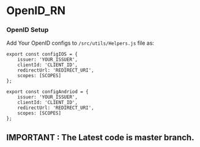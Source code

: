 # OpenID_RN

### OpenID Setup
Add Your OpenID configs to `/src/utils/Helpers.js` file as:

```
export const configIOS = {
    issuer: 'YOUR_ISSUER',
    clientId: 'CLIENT_ID',
    redirectUrl: 'REDIRECT_URI',
    scopes: [SCOPES]
};

export const configAndriod = {
    issuer: 'YOUR_ISSUER',
    clientId: 'CLIENT_ID',
    redirectUrl: 'REDIRECT_URI',
    scopes: [SCOPES]
};
```

## **IMPORTANT** : The Latest code is master branch.
